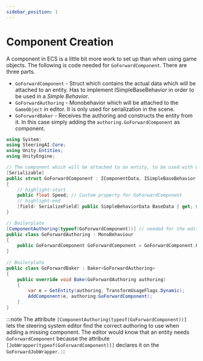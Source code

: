 ```yaml
---
sidebar_position: 1
---
```


# Component Creation

A component in ECS is a little bit more work to set up than when using game objects. The following is code needed for `GoForwardComponent`. There are three parts. 

- `GoForwardComponent` - Struct which contains the actual data which will be attached to an entity. Has to implement ISimpleBaseBehavior in order to be used in a *Simple Behavior*.
- `GoForwardAuthoring` - Monobehavior which will be attached to the `GameObject` in editor. It is only used for serialization in the scene.
- `GoForwardBaker` - Receives the authoring and constructs the entity from it. In this case simply adding the `authoring.GoForwardComponent` as component.

```csharp title="GoForwardAuthoring.cs"
using System;
using SteeringAI.Core;
using Unity.Entities;
using UnityEngine;

// The component which will be attached to an entity, to be used with GoForwardJobWrapper
[Serializable]
public struct GoForwardComponent : IComponentData, ISimpleBaseBehavior
{
    // highlight-start
    public float Speed; // Custom property for GoForwardComponent
    // highlight-end    
    [field: SerializeField] public SimpleBehaviorData BaseData { get; set; }
}

// Boilerplate
[ComponentAuthoring(typeof(GoForwardComponent))] // needed for the editor
public class GoForwardAuthoring : MonoBehaviour
{
    public GoForwardComponent GoForwardComponent = GoForwardComponent.Preset;
}
    
// Boilerplate
public class GoForwardBaker : Baker<GoForwardAuthoring>
{
    public override void Bake(GoForwardAuthoring authoring)
    {
        var e = GetEntity(authoring, TransformUsageFlags.Dynamic);
        AddComponent(e, authoring.GoForwardComponent);
    }
}
```

:::note
The attribute `[ComponentAuthoring(typeof(GoForwardComponent))]` lets the steering system editor find the correct authoring to use when adding a missing component. The editor would know that an entity needs `GoForwardComponent` because the attribute `[JobWrapper(typeof(GoForwardComponent))]` declares it on the `GoForwardJobWrapper`.
:::